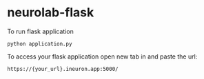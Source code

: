 # neurolab-flask




To run flask application 

```
python application.py
```


To access your flask application open new tab in and paste the url:
```
https://{your_url}.ineuron.app:5000/
```
